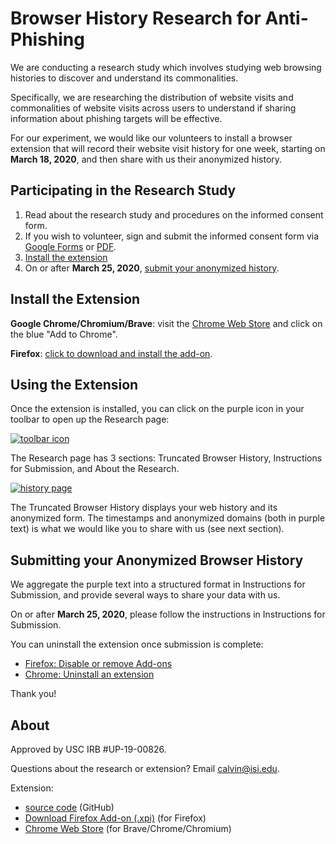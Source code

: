 # Browser History Research for Anti-Phishing

We are conducting a research study which involves studying web browsing
histories to discover and understand its commonalities.

Specifically, we are researching the distribution of website visits and
commonalities of website visits across users to understand if sharing
information about phishing targets will be effective.

For our experiment, we would like our volunteers to install a browser
extension that will record their website visit history for one week,
starting on **March 18, 2020**, and then share with us their anonymized
history.

## Participating in the Research Study

1. Read about the research study and procedures on the informed consent form.
2. If you wish to volunteer, sign and submit the informed consent form
   via [Google Forms][consent-google] or [PDF][consent-pdf].
3. [Install the extension](#install-the-extension)
4. On or after **March 25, 2020**, [submit your anonymized history](#instructions-for-submission).

## Install the Extension

**Google Chrome/Chromium/Brave**: visit the [Chrome Web Store][chrome]
and click on the blue "Add to Chrome".

**Firefox**: [click to download and install the add-on][ff].

## Using the Extension

Once the extension is installed, you can click on the purple icon in your
toolbar to open up the Research page:

[![toolbar icon](img/browser-extension-icon.png?raw=true)](img/browser-extension-icon.png)

The Research page has 3 sections: Truncated Browser History,
Instructions for Submission, and About the Research.

[![history page](img/browser-extension-history-th.png?raw=true)](img/browser-extension-history.png)

The Truncated Browser History displays your web history and its
anonymized form. The timestamps and anonymized domains (both in purple
text) is what we would like you to share with us (see next section).

## Submitting your Anonymized Browser History

We aggregate the purple text into a structured format in Instructions
for Submission, and provide several ways to share your data with us.

On or after **March 25, 2020**, please follow the instructions in
Instructions for Submission.

You can uninstall the extension once submission is complete:
* [Firefox: Disable or remove Add-ons](https://support.mozilla.org/en-US/kb/disable-or-remove-add-ons)
* [Chrome: Uninstall an extension](https://support.google.com/chrome_webstore/answer/2664769#uninstall-extension)

Thank you!

## About

Approved by USC IRB #UP-19-00826.

Questions about the research or extension? Email <calvin@isi.edu>.

Extension:
* [source code](https://github.com/cardi/browser-history-research) (GitHub)
* [Download Firefox Add-on (.xpi)][ff] (for Firefox)
* [Chrome Web Store][chrome] (for Brave/Chrome/Chromium)

[consent-google]: #TODO
[consent-pdf]: #TODO
[chrome]: #TODO
[ff]: https://github.com/cardi/browser-history-research/releases/download/v1.0.1/browser-history-research-1.0.1-fx.xpi
